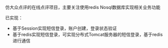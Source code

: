 仿大众点评的在线点评项目，主要关注使用redis Nosql数据库实现相关业务功能

已实现：
- 基于Session实现短信登录，账户创建，登录状态验证
- 基于redis实现短信登录，可实现分布式Tomcat服务器的短信登录，基于redis进行通信
